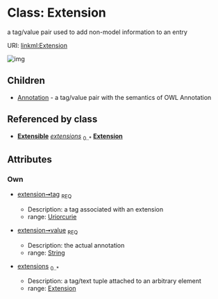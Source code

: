 
# Class: Extension


a tag/value pair used to add non-model information to an entry

URI: [linkml:Extension](https://w3id.org/linkml/Extension)


![img](http://yuml.me/diagram/nofunky;dir:TB/class/[Extension]<extensions%200..*-++[Extension&#124;tag:uriorcurie;value:string],[Extension]^-[Annotation],[Extensible],[Annotation])

## Children

 * [Annotation](Annotation.md) - a tag/value pair with the semantics of OWL Annotation

## Referenced by class

 *  **[Extensible](Extensible.md)** *[extensions](extensions.md)*  <sub>0..*</sub>
  **[Extension](Extension.md)**

## Attributes


### Own

 * [extension➞tag](extension_tag.md)  <sub>REQ</sub>

     * Description: a tag associated with an extension
     * range: [Uriorcurie](types/Uriorcurie.md)
 * [extension➞value](extension_value.md)  <sub>REQ</sub>

     * Description: the actual annotation
     * range: [String](types/String.md)
 * [extensions](extensions.md)  <sub>0..*</sub>

     * Description: a tag/text tuple attached to an arbitrary element
     * range: [Extension](Extension.md)
